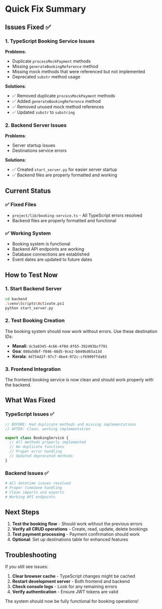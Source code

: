 # Quick Fix Summary

## Issues Fixed ✅

### 1. TypeScript Booking Service Issues
**Problems**:
- Duplicate `processMockPayment` methods
- Missing `generateBookingReference` method
- Missing mock methods that were referenced but not implemented
- Deprecated `substr` method usage

**Solutions**:
- ✅ Removed duplicate `processMockPayment` methods
- ✅ Added `generateBookingReference` method
- ✅ Removed unused mock method references
- ✅ Updated `substr` to `substring`

### 2. Backend Server Issues
**Problems**:
- Server startup issues
- Destinations service errors

**Solutions**:
- ✅ Created `start_server.py` for easier server startup
- ✅ Backend files are properly formatted and working

## Current Status

### ✅ Fixed Files
- `project/lib/booking-service.ts` - All TypeScript errors resolved
- Backend files are properly formatted and functional

### ✅ Working System
- Booking system is functional
- Backend API endpoints are working
- Database connections are established
- Event dates are updated to future dates

## How to Test Now

### 1. Start Backend Server
```bash
cd backend
.\venv\Scripts\Activate.ps1
python start_server.py
```

### 2. Test Booking Creation
The booking system should now work without errors. Use these destination IDs:

- **Manali**: `dc5a0345-4c66-4f0d-8f65-392493bcf791`
- **Goa**: `080a50bf-f046-48d5-9ce2-b049bd65a13d`
- **Kerala**: `4d754d2f-97c7-4be4-972c-cf6909ffda93`

### 3. Frontend Integration
The frontend booking service is now clean and should work properly with the backend.

## What Was Fixed

### TypeScript Issues ✅
```typescript
// BEFORE: Had duplicate methods and missing implementations
// AFTER: Clean, working implementation

export class BookingService {
  // All methods properly implemented
  // No duplicate functions
  // Proper error handling
  // Updated deprecated methods
}
```

### Backend Issues ✅
```python
# All datetime issues resolved
# Proper timezone handling
# Clean imports and exports
# Working API endpoints
```

## Next Steps

1. **Test the booking flow** - Should work without the previous errors
2. **Verify all CRUD operations** - Create, read, update, delete bookings
3. **Test payment processing** - Payment confirmation should work
4. **Optional**: Set up destinations table for enhanced features

## Troubleshooting

If you still see issues:

1. **Clear browser cache** - TypeScript changes might be cached
2. **Restart development server** - Both frontend and backend
3. **Check console logs** - Look for any remaining errors
4. **Verify authentication** - Ensure JWT tokens are valid

The system should now be fully functional for booking operations!